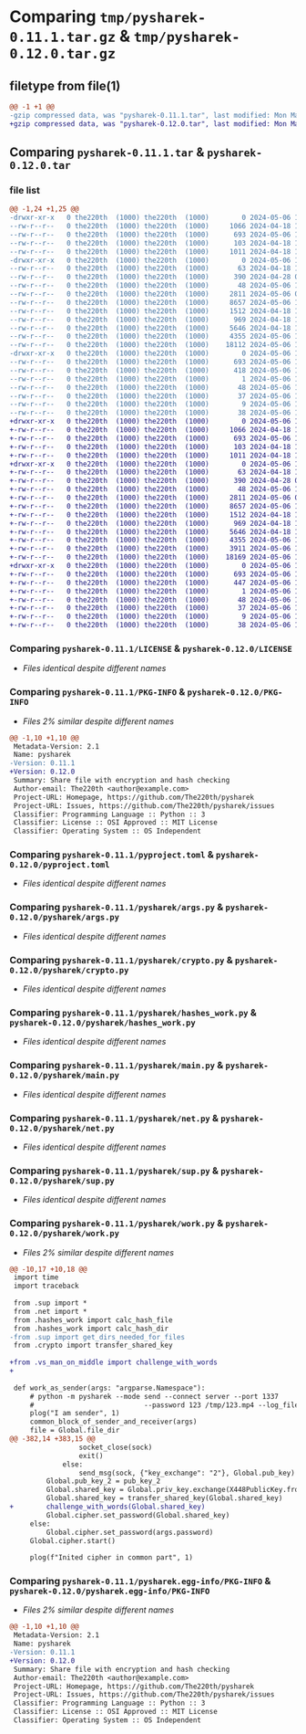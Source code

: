 # Comparing `tmp/pysharek-0.11.1.tar.gz` & `tmp/pysharek-0.12.0.tar.gz`

## filetype from file(1)

```diff
@@ -1 +1 @@
-gzip compressed data, was "pysharek-0.11.1.tar", last modified: Mon May  6 10:36:57 2024, max compression
+gzip compressed data, was "pysharek-0.12.0.tar", last modified: Mon May  6 11:17:00 2024, max compression
```

## Comparing `pysharek-0.11.1.tar` & `pysharek-0.12.0.tar`

### file list

```diff
@@ -1,24 +1,25 @@
-drwxr-xr-x   0 the220th  (1000) the220th  (1000)        0 2024-05-06 10:36:57.456393 pysharek-0.11.1/
--rw-r--r--   0 the220th  (1000) the220th  (1000)     1066 2024-04-18 18:14:26.000000 pysharek-0.11.1/LICENSE
--rw-r--r--   0 the220th  (1000) the220th  (1000)      693 2024-05-06 10:36:57.456393 pysharek-0.11.1/PKG-INFO
--rw-r--r--   0 the220th  (1000) the220th  (1000)      103 2024-04-18 18:14:26.000000 pysharek-0.11.1/README.md
--rw-r--r--   0 the220th  (1000) the220th  (1000)     1011 2024-04-18 18:14:26.000000 pysharek-0.11.1/pyproject.toml
-drwxr-xr-x   0 the220th  (1000) the220th  (1000)        0 2024-05-06 10:36:57.455393 pysharek-0.11.1/pysharek/
--rw-r--r--   0 the220th  (1000) the220th  (1000)       63 2024-04-18 18:14:26.000000 pysharek-0.11.1/pysharek/__init__.py
--rw-r--r--   0 the220th  (1000) the220th  (1000)      390 2024-04-28 07:38:11.000000 pysharek-0.11.1/pysharek/__main__.py
--rw-r--r--   0 the220th  (1000) the220th  (1000)       48 2024-05-06 10:33:47.000000 pysharek-0.11.1/pysharek/__version__.py
--rw-r--r--   0 the220th  (1000) the220th  (1000)     2811 2024-05-06 09:54:03.000000 pysharek-0.11.1/pysharek/args.py
--rw-r--r--   0 the220th  (1000) the220th  (1000)     8657 2024-05-06 10:19:40.000000 pysharek-0.11.1/pysharek/crypto.py
--rw-r--r--   0 the220th  (1000) the220th  (1000)     1512 2024-04-18 18:14:26.000000 pysharek-0.11.1/pysharek/hashes_work.py
--rw-r--r--   0 the220th  (1000) the220th  (1000)      969 2024-04-18 18:14:26.000000 pysharek-0.11.1/pysharek/main.py
--rw-r--r--   0 the220th  (1000) the220th  (1000)     5646 2024-04-18 18:14:26.000000 pysharek-0.11.1/pysharek/net.py
--rw-r--r--   0 the220th  (1000) the220th  (1000)     4355 2024-05-06 10:35:25.000000 pysharek-0.11.1/pysharek/sup.py
--rw-r--r--   0 the220th  (1000) the220th  (1000)    18112 2024-05-06 10:30:30.000000 pysharek-0.11.1/pysharek/work.py
-drwxr-xr-x   0 the220th  (1000) the220th  (1000)        0 2024-05-06 10:36:57.456393 pysharek-0.11.1/pysharek.egg-info/
--rw-r--r--   0 the220th  (1000) the220th  (1000)      693 2024-05-06 10:36:57.000000 pysharek-0.11.1/pysharek.egg-info/PKG-INFO
--rw-r--r--   0 the220th  (1000) the220th  (1000)      418 2024-05-06 10:36:57.000000 pysharek-0.11.1/pysharek.egg-info/SOURCES.txt
--rw-r--r--   0 the220th  (1000) the220th  (1000)        1 2024-05-06 10:36:57.000000 pysharek-0.11.1/pysharek.egg-info/dependency_links.txt
--rw-r--r--   0 the220th  (1000) the220th  (1000)       48 2024-05-06 10:36:57.000000 pysharek-0.11.1/pysharek.egg-info/entry_points.txt
--rw-r--r--   0 the220th  (1000) the220th  (1000)       37 2024-05-06 10:36:57.000000 pysharek-0.11.1/pysharek.egg-info/requires.txt
--rw-r--r--   0 the220th  (1000) the220th  (1000)        9 2024-05-06 10:36:57.000000 pysharek-0.11.1/pysharek.egg-info/top_level.txt
--rw-r--r--   0 the220th  (1000) the220th  (1000)       38 2024-05-06 10:36:57.456393 pysharek-0.11.1/setup.cfg
+drwxr-xr-x   0 the220th  (1000) the220th  (1000)        0 2024-05-06 11:17:00.382813 pysharek-0.12.0/
+-rw-r--r--   0 the220th  (1000) the220th  (1000)     1066 2024-04-18 18:14:26.000000 pysharek-0.12.0/LICENSE
+-rw-r--r--   0 the220th  (1000) the220th  (1000)      693 2024-05-06 11:17:00.382813 pysharek-0.12.0/PKG-INFO
+-rw-r--r--   0 the220th  (1000) the220th  (1000)      103 2024-04-18 18:14:26.000000 pysharek-0.12.0/README.md
+-rw-r--r--   0 the220th  (1000) the220th  (1000)     1011 2024-04-18 18:14:26.000000 pysharek-0.12.0/pyproject.toml
+drwxr-xr-x   0 the220th  (1000) the220th  (1000)        0 2024-05-06 11:17:00.381813 pysharek-0.12.0/pysharek/
+-rw-r--r--   0 the220th  (1000) the220th  (1000)       63 2024-04-18 18:14:26.000000 pysharek-0.12.0/pysharek/__init__.py
+-rw-r--r--   0 the220th  (1000) the220th  (1000)      390 2024-04-28 07:38:11.000000 pysharek-0.12.0/pysharek/__main__.py
+-rw-r--r--   0 the220th  (1000) the220th  (1000)       48 2024-05-06 11:00:56.000000 pysharek-0.12.0/pysharek/__version__.py
+-rw-r--r--   0 the220th  (1000) the220th  (1000)     2811 2024-05-06 09:54:03.000000 pysharek-0.12.0/pysharek/args.py
+-rw-r--r--   0 the220th  (1000) the220th  (1000)     8657 2024-05-06 10:19:40.000000 pysharek-0.12.0/pysharek/crypto.py
+-rw-r--r--   0 the220th  (1000) the220th  (1000)     1512 2024-04-18 18:14:26.000000 pysharek-0.12.0/pysharek/hashes_work.py
+-rw-r--r--   0 the220th  (1000) the220th  (1000)      969 2024-04-18 18:14:26.000000 pysharek-0.12.0/pysharek/main.py
+-rw-r--r--   0 the220th  (1000) the220th  (1000)     5646 2024-04-18 18:14:26.000000 pysharek-0.12.0/pysharek/net.py
+-rw-r--r--   0 the220th  (1000) the220th  (1000)     4355 2024-05-06 10:35:25.000000 pysharek-0.12.0/pysharek/sup.py
+-rw-r--r--   0 the220th  (1000) the220th  (1000)     3911 2024-05-06 11:15:40.000000 pysharek-0.12.0/pysharek/vs_man_on_middle.py
+-rw-r--r--   0 the220th  (1000) the220th  (1000)    18169 2024-05-06 11:14:20.000000 pysharek-0.12.0/pysharek/work.py
+drwxr-xr-x   0 the220th  (1000) the220th  (1000)        0 2024-05-06 11:17:00.382813 pysharek-0.12.0/pysharek.egg-info/
+-rw-r--r--   0 the220th  (1000) the220th  (1000)      693 2024-05-06 11:17:00.000000 pysharek-0.12.0/pysharek.egg-info/PKG-INFO
+-rw-r--r--   0 the220th  (1000) the220th  (1000)      447 2024-05-06 11:17:00.000000 pysharek-0.12.0/pysharek.egg-info/SOURCES.txt
+-rw-r--r--   0 the220th  (1000) the220th  (1000)        1 2024-05-06 11:17:00.000000 pysharek-0.12.0/pysharek.egg-info/dependency_links.txt
+-rw-r--r--   0 the220th  (1000) the220th  (1000)       48 2024-05-06 11:17:00.000000 pysharek-0.12.0/pysharek.egg-info/entry_points.txt
+-rw-r--r--   0 the220th  (1000) the220th  (1000)       37 2024-05-06 11:17:00.000000 pysharek-0.12.0/pysharek.egg-info/requires.txt
+-rw-r--r--   0 the220th  (1000) the220th  (1000)        9 2024-05-06 11:17:00.000000 pysharek-0.12.0/pysharek.egg-info/top_level.txt
+-rw-r--r--   0 the220th  (1000) the220th  (1000)       38 2024-05-06 11:17:00.382813 pysharek-0.12.0/setup.cfg
```

### Comparing `pysharek-0.11.1/LICENSE` & `pysharek-0.12.0/LICENSE`

 * *Files identical despite different names*

### Comparing `pysharek-0.11.1/PKG-INFO` & `pysharek-0.12.0/PKG-INFO`

 * *Files 2% similar despite different names*

```diff
@@ -1,10 +1,10 @@
 Metadata-Version: 2.1
 Name: pysharek
-Version: 0.11.1
+Version: 0.12.0
 Summary: Share file with encryption and hash checking
 Author-email: The220th <author@example.com>
 Project-URL: Homepage, https://github.com/The220th/pysharek
 Project-URL: Issues, https://github.com/The220th/pysharek/issues
 Classifier: Programming Language :: Python :: 3
 Classifier: License :: OSI Approved :: MIT License
 Classifier: Operating System :: OS Independent
```

### Comparing `pysharek-0.11.1/pyproject.toml` & `pysharek-0.12.0/pyproject.toml`

 * *Files identical despite different names*

### Comparing `pysharek-0.11.1/pysharek/args.py` & `pysharek-0.12.0/pysharek/args.py`

 * *Files identical despite different names*

### Comparing `pysharek-0.11.1/pysharek/crypto.py` & `pysharek-0.12.0/pysharek/crypto.py`

 * *Files identical despite different names*

### Comparing `pysharek-0.11.1/pysharek/hashes_work.py` & `pysharek-0.12.0/pysharek/hashes_work.py`

 * *Files identical despite different names*

### Comparing `pysharek-0.11.1/pysharek/main.py` & `pysharek-0.12.0/pysharek/main.py`

 * *Files identical despite different names*

### Comparing `pysharek-0.11.1/pysharek/net.py` & `pysharek-0.12.0/pysharek/net.py`

 * *Files identical despite different names*

### Comparing `pysharek-0.11.1/pysharek/sup.py` & `pysharek-0.12.0/pysharek/sup.py`

 * *Files identical despite different names*

### Comparing `pysharek-0.11.1/pysharek/work.py` & `pysharek-0.12.0/pysharek/work.py`

 * *Files 2% similar despite different names*

```diff
@@ -10,17 +10,18 @@
 import time
 import traceback
 
 from .sup import *
 from .net import *
 from .hashes_work import calc_hash_file
 from .hashes_work import calc_hash_dir
-from .sup import get_dirs_needed_for_files
 from .crypto import transfer_shared_key
 
+from .vs_man_on_middle import challenge_with_words
+
 
 def work_as_sender(args: "argparse.Namespace"):
     # python -m pysharek --mode send --connect server --port 1337
     #                           --password 123 /tmp/123.mp4 --log_file /tmp/log2.txt --log_debug
     plog("I am sender", 1)
     common_block_of_sender_and_receiver(args)
     file = Global.file_dir
@@ -382,14 +383,15 @@
                 socket_close(sock)
                 exit()
             else:
                 send_msg(sock, {"key_exchange": "2"}, Global.pub_key)
         Global.pub_key_2 = pub_key_2
         Global.shared_key = Global.priv_key.exchange(X448PublicKey.from_public_bytes(Global.pub_key_2))
         Global.shared_key = transfer_shared_key(Global.shared_key)
+        challenge_with_words(Global.shared_key)
         Global.cipher.set_password(Global.shared_key)
     else:
         Global.cipher.set_password(args.password)
     Global.cipher.start()
 
     plog(f"Inited cipher in common part", 1)
```

### Comparing `pysharek-0.11.1/pysharek.egg-info/PKG-INFO` & `pysharek-0.12.0/pysharek.egg-info/PKG-INFO`

 * *Files 2% similar despite different names*

```diff
@@ -1,10 +1,10 @@
 Metadata-Version: 2.1
 Name: pysharek
-Version: 0.11.1
+Version: 0.12.0
 Summary: Share file with encryption and hash checking
 Author-email: The220th <author@example.com>
 Project-URL: Homepage, https://github.com/The220th/pysharek
 Project-URL: Issues, https://github.com/The220th/pysharek/issues
 Classifier: Programming Language :: Python :: 3
 Classifier: License :: OSI Approved :: MIT License
 Classifier: Operating System :: OS Independent
```


